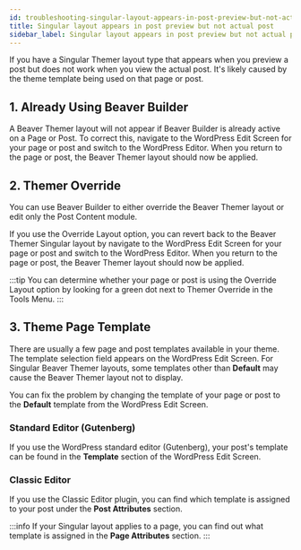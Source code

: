 ```yaml
---
id: troubleshooting-singular-layout-appears-in-post-preview-but-not-actual-post-themer
title: Singular layout appears in post preview but not actual post
sidebar_label: Singular layout appears in post preview but not actual post
---
```


If you have a Singular Themer layout type that appears when you preview a post but does not work when you view the actual post. It's likely caused by the theme template being used on that page or post.

## 1. Already Using Beaver Builder

A Beaver Themer layout will not appear if Beaver Builder is already active on a Page or Post. To correct this, navigate to the WordPress Edit Screen for your page or post and switch to the WordPress Editor. When you return to the page or post, the Beaver Themer layout should now be applied.

## 2. Themer Override

You can use Beaver Builder to either override the Beaver Themer layout or edit only the Post Content module.

If you use the Override Layout option, you can revert back to the Beaver Themer Singular layout by navigate to the WordPress Edit Screen for your page or post and switch to the WordPress Editor. When you return to the page or post, the Beaver Themer layout should now be applied.

:::tip
You can determine whether your page or post is using the Override Layout option by looking for a green dot next to Themer Override in the Tools Menu.
:::

## 3. Theme Page Template

There are usually a few page and post templates available in your theme. The template selection field appears on the WordPress Edit Screen. For Singular Beaver Themer layouts, some templates other than **Default** may cause the Beaver Themer layout not to display.

You can fix the problem by changing the template of your page or post to the **Default** template from the WordPress Edit Screen.

### Standard Editor (Gutenberg)

If you use the WordPress standard editor (Gutenberg), your post's template can be found in the **Template** section of the WordPress Edit Screen.

### Classic Editor

If you use the Classic Editor plugin, you can find which template is assigned to your post under the **Post Attributes** section.

:::info
If your Singular layout applies to a page, you can find out what template is assigned in the **Page Attributes** section.
:::
